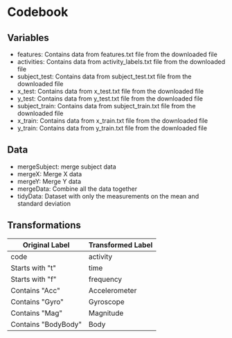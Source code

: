 # Codebook
## Variables
- features: Contains data from features.txt file from the downloaded file
- activities: Contains data from activity_labels.txt file from the downloaded file
- subject_test: Contains data from subject_test.txt file from the downloaded file
- x_test: Contains data from x_test.txt file from the downloaded file
- y_test: Contains data from y_test.txt file from the downloaded file
- subject_train: Contains data from subject_train.txt file from the downloaded file
- x_train: Contains data from x_train.txt file from the downloaded file
- y_train: Contains data from y_train.txt file from the downloaded file
## Data
- mergeSubject: merge subject data
- mergeX: Merge X data
- mergeY: Merge Y data
- mergeData: Combine all the data together
- tidyData: Dataset with only the measurements on the mean and standard deviation
## Transformations
| Original Label | Transformed Label |
|--|--|
| code | activity |
| Starts with "t" | time |
| Starts with "f" | frequency |
| Contains "Acc" | Accelerometer |
| Contains "Gyro" | Gyroscope |
| Contains "Mag" | Magnitude |
| Contains "BodyBody" | Body |
